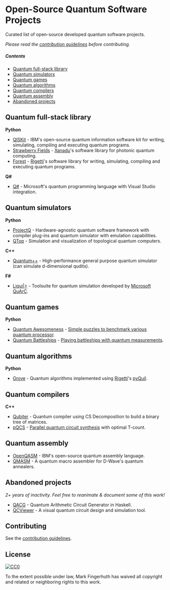 # Open-Source Quantum Software Projects

Curated list of open-source developed quantum software projects.

*Please read the [contribution guidelines](CONTRIBUTING.md#readme) before contributing.*

##### Contents
- [Quantum full-stack library](#qlibrary)
- [Quantum simulators](#qsimulators)
- [Quantum games](#qgames)
- [Quantum algorithms](#qalgorithms)
- [Quantum compilers](#qcompilers)
- [Quantum assembly](#qassembly)
- [Abandoned projects](#qassembly)

## Quantum full-stack library

**Python**
- [QISKit](https://qiskit.org/) - IBM's open-source quantum information software kit for writing, simulating, compiling and executing quantum programs.
- [Strawberry Fields](https://github.com/xanaduai/strawberryfields) - [Xanadu](https://www.xanadu.ai)'s software library for photonic quantum computing.
- [Forest](https://github.com/rigetticomputing/pyquil) - [Rigetti](https://www.rigetti.com/)'s software library for writing, simulating, compiling and executing quantum programs.

**Q#**
- [Q#](https://www.microsoft.com/en-us/quantum/development-kit) - Microsoft's quantum programming language with Visual Studio integration.

## Quantum simulators

**Python**
- [ProjectQ](https://projectq.ch/) - Hardware-agnostic quantum software framework with compiler plug-ins and quantum simulator with emulation capabilities.
- [QTop](https://projectq.ch/) - Simulation and visualization of topological quantum computers.

**C++**
- [Quantum++](https://github.com/QCT-IQC/qpp) - High-performance general purpose quantum simulator (can simulate d-dimensional qudits).

**F#**
- [Liqui|>](http://stationq.github.io/Liquid/) - Toolsuite for quantum simulation developed by [Microsoft QuArC](https://www.microsoft.com/en-us/research/group/quantum-architectures-and-computation-group-quarc/).

## Quantum games

**Python**
- [Quantum Awesomeness](https://github.com/decodoku/A_Game_to_Benchmark_Quantum_Computers)	- [Simple puzzles to benchmark various quantum processor](https://medium.com/@decodoku/understanding-quantum-computers-through-a-simple-puzzle-game-a290dde89fb2).
- [Quantum Battleships](https://github.com/decodoku/Battleships_with_complementary_measurements) - [Playing battleships with quantum measurements](https://medium.com/@decodoku/how-to-program-a-quantum-computer-part-2-f0d3eee872fe).

## Quantum algorithms

**Python**
- [Grove](https://github.com/rigetticomputing/grove) - Quantum algorithms implemented using [Rigetti](https://www.rigetti.com/)'s [pyQuil](https://github.com/rigetticomputing/pyquil).

## Quantum compilers

**C++**
- [Qubiter](http://www.ar-tiste.com/qubiter.html) - Quantum compiler using CS Decomposition to build a binary tree of matrices.
- [pQCS](https://qsoft.iqc.uwaterloo.ca/#software) - [Parallel quantum circuit synthesis](https://uwspace.uwaterloo.ca/handle/10012/9267) with optimal T-count.

## Quantum assembly

- [OpenQASM](https://github.com/QISKit/openqasm) - IBM's open-source quantum assembly language.
- [QMASM](https://github.com/lanl/qmasm) - A quantum macro assembler for D-Wave's quantum annealers.

## Abandoned projects
*2+ years of inactivity. Feel free to reanimate & document some of this work!*
- [QACG](https://github.com/QCT-IQC/qacg) - Quantum Arithmetic Circuit Generator in Haskell.
- [QCViewer](https://github.com/QCT-IQC/QCViewer) - A visual quantum circuit design and simulation tool.


## Contributing
See the [contribution guidelines](CONTRIBUTING.md/#readme).

## License
[![CC0](http://mirrors.creativecommons.org/presskit/buttons/88x31/svg/cc-zero.svg)](https://creativecommons.org/publicdomain/zero/1.0/)

To the extent possible under law, Mark Fingerhuth has waived all copyright and related or neighboring rights to this work.